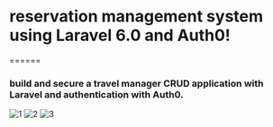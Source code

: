 # reservation management system using Laravel 6.0 and Auth0!
======


### build and secure a travel manager CRUD application with Laravel and authentication with Auth0.
![1](https://user-images.githubusercontent.com/31631002/155952511-f4cffb86-1a40-4ed5-9612-2ccb43a83e0a.PNG)
![2](https://user-images.githubusercontent.com/31631002/155952702-122c3f20-1438-4289-ab23-f2e5db0c25e7.png)
![3](https://user-images.githubusercontent.com/31631002/155952706-46aaba37-3270-4e63-80f7-b59e0551a3dc.png)
